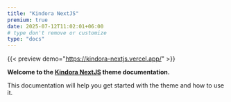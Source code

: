 ```yaml
---
title: "Kindora NextJS"
premium: true
date: 2025-07-12T11:02:01+06:00
# type don't remove or customize
type: "docs"
---
```


{{< preview demo="https://kindora-nextjs.vercel.app/" >}}

**Welcome to the [Kindora NextJS](https://themefisher.com/products/kindora-nextjs/) theme documentation.**

This documentation will help you get started with the theme and how to use it.
